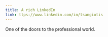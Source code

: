 ```yaml
---
title: A rich LinkedIn
link: ttps://www.linkedin.com/in/tsangiotis
---
```


One of the doors to the professional world.